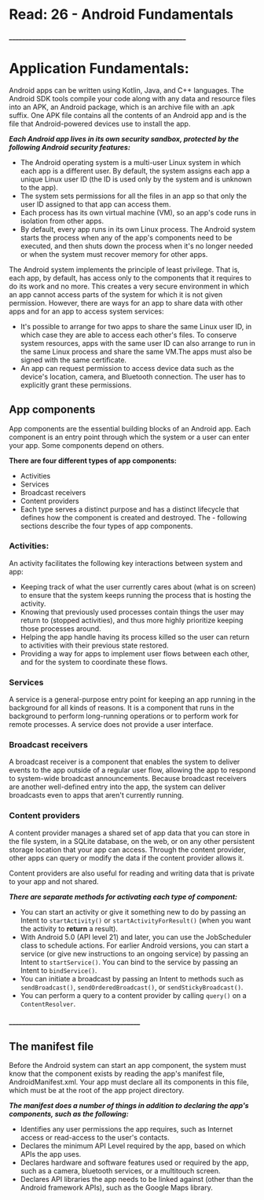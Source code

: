 # Read: 26 - Android Fundamentals

#### ______________________________________________________

# Application Fundamentals:

Android apps can be written using Kotlin, Java, and C++ languages. The Android SDK tools compile your code along with any data and resource files into an APK, an Android package, which is an archive file with an .apk suffix. One APK file contains all the contents of an Android app and is the file that Android-powered devices use to install the app.

***Each Android app lives in its own security sandbox, protected by the following Android security features:***

* The Android operating system is a multi-user Linux system in which each app is a different user.
By default, the system assigns each app a unique Linux user ID (the ID is used only by the system and is unknown to the app). 
* The system sets permissions for all the files in an app so that only the user ID assigned to that app can access them.
* Each process has its own virtual machine (VM), so an app's code runs in isolation from other apps.
* By default, every app runs in its own Linux process. The Android system starts the process when any of the app's components need to be executed, and then shuts down the process when it's no longer needed or when the system must recover memory for other apps.


The Android system implements the principle of least privilege. That is, each app, by default, has access only to the components that it requires to do its work and no more. This creates a very secure environment in which an app cannot access parts of the system for which it is not given permission. However, there are ways for an app to share data with other apps and for an app to access system services:

* It's possible to arrange for two apps to share the same Linux user ID, in which case they are able to access each other's files. To conserve system resources, apps with the same user ID can also arrange to run in the same Linux process and share the same VM.The apps must also be signed with the same certificate.
* An app can request permission to access device data such as the device's location, camera, and Bluetooth connection. The user has to explicitly grant these permissions.


## App components

App components are the essential building blocks of an Android app. Each component is an entry point through which the system or a user can enter your app. Some components depend on others.

**There are four different types of app components:**

* Activities
* Services
* Broadcast receivers
* Content providers
* Each type serves a distinct purpose and has a distinct lifecycle that defines how the component is created and destroyed. The - following sections describe the four types of app components.

### Activities:

An activity facilitates the following key interactions between system and app:

* Keeping track of what the user currently cares about (what is on screen) to ensure that the system keeps running the process that is hosting the activity.
* Knowing that previously used processes contain things the user may return to (stopped activities), and thus more highly prioritize keeping those processes around.
* Helping the app handle having its process killed so the user can return to activities with their previous state restored.
* Providing a way for apps to implement user flows between each other, and for the system to coordinate these flows.

### Services

A service is a general-purpose entry point for keeping an app running in the background for all kinds of reasons. It is a component that runs in the background to perform long-running operations or to perform work for remote processes. A service does not provide a user interface.

### Broadcast receivers

A broadcast receiver is a component that enables the system to deliver events to the app outside of a regular user flow, allowing the app to respond to system-wide broadcast announcements. Because broadcast receivers are another well-defined entry into the app, the system can deliver broadcasts even to apps that aren't currently running.

### Content providers

A content provider manages a shared set of app data that you can store in the file system, in a SQLite database, on the web, or on any other persistent storage location that your app can access. Through the content provider, other apps can query or modify the data if the content provider allows it. 

Content providers are also useful for reading and writing data that is private to your app and not shared.


***There are separate methods for activating each type of component:***

* You can start an activity or give it something new to do by passing an Intent to `startActivity()` or `startActivityForResult()` (when you want the activity to **return** a result).
* With Android 5.0 (API level 21) and later, you can use the JobScheduler class to schedule actions. For earlier Android versions, you can start a service (or give new instructions to an ongoing service) by passing an Intent to `startService()`. You can bind to the service by passing an Intent to `bindService()`.
* You can initiate a broadcast by passing an Intent to methods such as `sendBroadcast()`, `sendOrderedBroadcast()`, or `sendStickyBroadcast()`.
* You can perform a query to a content provider by calling `query()` on a `ContentResolver`.

#### ________________________________________


## The manifest file

Before the Android system can start an app component, the system must know that the component exists by reading the app's manifest file, AndroidManifest.xml. Your app must declare all its components in this file, which must be at the root of the app project directory.

***The manifest does a number of things in addition to declaring the app's components, such as the following:***

* Identifies any user permissions the app requires, such as Internet access or read-access to the user's contacts.
* Declares the minimum API Level required by the app, based on which APIs the app uses.
* Declares hardware and software features used or required by the app, such as a camera, bluetooth services, or a multitouch screen.
* Declares API libraries the app needs to be linked against (other than the Android framework APIs), such as the Google Maps library.


